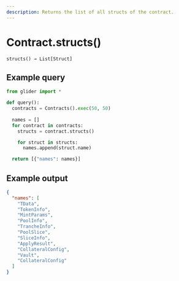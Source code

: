 ```yaml
---
description: Returns the list of all structs of the contract.
---
```


# Contract.structs()

`structs() → List[Struct]`

## Example query

```python
from glider import *

def query():
  contracts = Contracts().exec(50, 50)
  
  names = []
  for contract in contracts:
    structs = contract.structs()

    for struct in structs:
      names.append(struct.name)

  return [{"names": names}]
```

## Example output

```json
{
  "names": [
    "TData",
    "TokenInfo",
    "MintParams",
    "PoolInfo",
    "TrancheInfo",
    "PoolSlice",
    "SliceInfo",
    "ApplyResult",
    "CollateralConfig",
    "Vault",
    "CollateralConfig"
  ]
}
```

